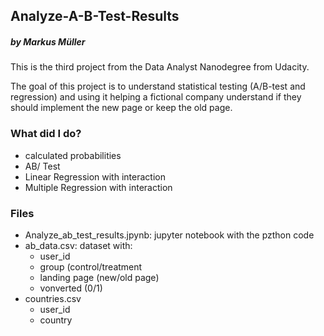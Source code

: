 ## Analyze-A-B-Test-Results
##### by Markus Müller

This is the third project from the Data Analyst Nanodegree from Udacity.

The goal of this project is to understand statistical testing (A/B-test and regression) and using it helping a fictional company understand if they should implement the new page or keep the old page.

### What did I do?
- calculated probabilities
- AB/ Test
- Linear Regression with interaction
- Multiple Regression with interaction


### Files
- Analyze_ab_test_results.jpynb: jupyter notebook with the pzthon code
- ab_data.csv: dataset with:
  - user_id
  - group (control/treatment
  - landing page (new/old page)
  - vonverted (0/1)
- countries.csv
  - user_id
  - country
